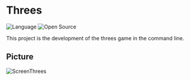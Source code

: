 # Threes

![Language](https://img.shields.io/badge/Language-Python-blue)
![Open Source](https://badges.frapsoft.com/os/v2/open-source.svg?v=103)

This project is the development of the threes game in the command line.

## Picture

![ScreenThrees](https://user-images.githubusercontent.com/61754783/152382656-a4371bc1-d847-47a3-9e0e-81c6347d7af6.png)
